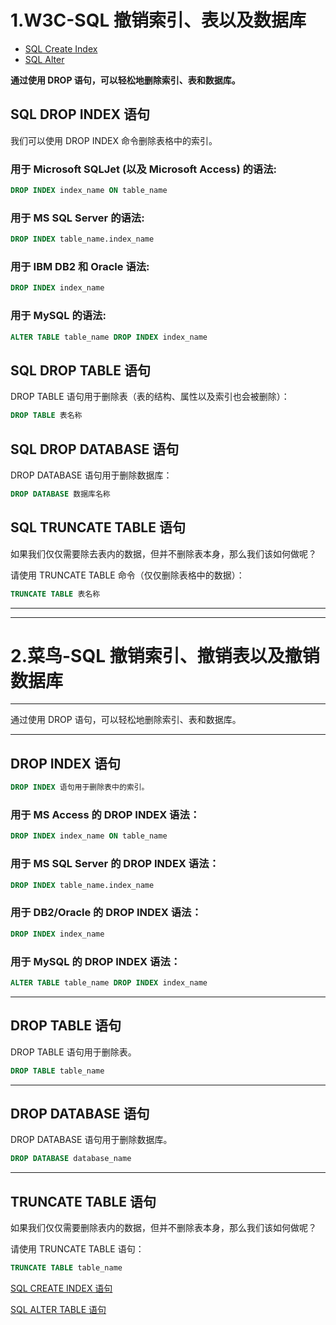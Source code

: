 # 1.W3C-SQL 撤销索引、表以及数据库

- [SQL Create Index](https://www.w3school.com.cn/sql/sql_create_index.asp)
- [SQL Alter](https://www.w3school.com.cn/sql/sql_alter.asp)

**通过使用 DROP 语句，可以轻松地删除索引、表和数据库。**

## SQL DROP INDEX 语句

我们可以使用 DROP INDEX 命令删除表格中的索引。

### 用于 Microsoft SQLJet (以及 Microsoft Access) 的语法:

```sql
DROP INDEX index_name ON table_name
```

### 用于 MS SQL Server 的语法:

```sql
DROP INDEX table_name.index_name
```

### 用于 IBM DB2 和 Oracle 语法:

```sql
DROP INDEX index_name
```

### 用于 MySQL 的语法:

```sql
ALTER TABLE table_name DROP INDEX index_name
```

## SQL DROP TABLE 语句

DROP TABLE 语句用于删除表（表的结构、属性以及索引也会被删除）：

```sql
DROP TABLE 表名称
```

## SQL DROP DATABASE 语句

DROP DATABASE 语句用于删除数据库：

```sql
DROP DATABASE 数据库名称
```

## SQL TRUNCATE TABLE 语句

如果我们仅仅需要除去表内的数据，但并不删除表本身，那么我们该如何做呢？

请使用 TRUNCATE TABLE 命令（仅仅删除表格中的数据）：

```sql
TRUNCATE TABLE 表名称
```



-----------------------

------------------------



# 2.菜鸟-SQL 撤销索引、撤销表以及撤销数据库

------

通过使用 DROP 语句，可以轻松地删除索引、表和数据库。

------

## DROP INDEX 语句
```sql
DROP INDEX 语句用于删除表中的索引。
```
### 用于 MS Access 的 DROP INDEX 语法：
```sql
DROP INDEX index_name ON table_name
```
### 用于 MS SQL Server 的 DROP INDEX 语法：
```sql
DROP INDEX table_name.index_name
```
### 用于 DB2/Oracle 的 DROP INDEX 语法：
```sql
DROP INDEX index_name
```
### 用于 MySQL 的 DROP INDEX 语法：
```sql
ALTER TABLE table_name DROP INDEX index_name
```


------

## DROP TABLE 语句

DROP TABLE 语句用于删除表。
```sql
DROP TABLE table_name
```


------

## DROP DATABASE 语句

DROP DATABASE 语句用于删除数据库。
```sql
DROP DATABASE database_name
```


------

## TRUNCATE TABLE 语句

如果我们仅仅需要删除表内的数据，但并不删除表本身，那么我们该如何做呢？

请使用 TRUNCATE TABLE 语句：
```sql
TRUNCATE TABLE table_name
```


 [SQL CREATE INDEX 语句](https://www.runoob.com/sql/sql-create-index.html)

[SQL ALTER TABLE 语句](https://www.runoob.com/sql/sql-alter.html)